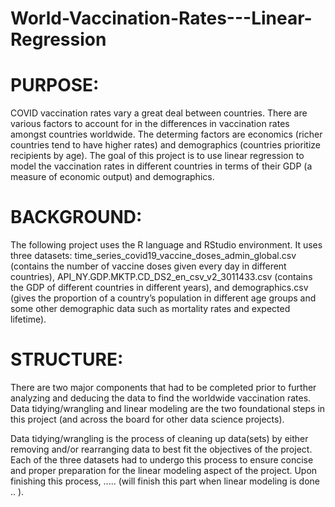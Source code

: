# World-Vaccination-Rates---Linear-Regression

# PURPOSE:
COVID vaccination rates vary a great deal between countries. There are various factors to account for in the differences in vaccination rates amongst countries worldwide. The determing factors are economics (richer countries tend to have higher rates) and demographics (countries prioritize recipients by age). The goal of this project is to use linear regression to model the vaccination rates in different countries in terms of their GDP (a measure of economic output) and demographics.

# BACKGROUND:
The following project uses the R language and RStudio environment. It uses three datasets: time_series_covid19_vaccine_doses_admin_global.csv (contains the number of vaccine doses given every day in different countries), API_NY.GDP.MKTP.CD_DS2_en_csv_v2_3011433.csv (contains the GDP of different countries in different years), and demographics.csv (gives the proportion of a country’s population in different age groups and some other demographic data such as mortality rates and expected lifetime). 

# STRUCTURE:
There are two major components that had to be completed prior to further analyzing and deducing the data to find the worldwide vaccination rates. Data tidying/wrangling and linear modeling are the two foundational steps in this project (and across the board for other data science projects). 

Data tidying/wrangling is the process of cleaning up data(sets) by either removing and/or rearranging data to best fit the objectives of the project. Each of the three datasets had to undergo this process to ensure concise and proper preparation for the linear modeling aspect of the project. Upon finishing this process, ..... (will finish this part when linear modeling is done .. ).
